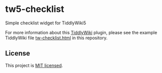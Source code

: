 # tw5-checklist
Simple checklist widget for TiddlyWiki5

For more information about this [TiddlyWiki](http://tiddlywiki.com) plugin, please see the example TiddlyWiki file [tw-checklist.html](https://raw.githubusercontent.com/gnsiva/tw5-checklist/update-documentation/README.md) in this repository.

## License

This project is [MIT licensed](https://github.com/tgrosinger/tw5-checklist/blob/master/tiddlers/license.tid).

